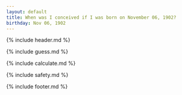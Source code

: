```yaml
---
layout: default
title: When was I conceived if I was born on November 06, 1902?
birthday: Nov 06, 1902
---
```


{% include header.md %}

{% include guess.md %}

{% include calculate.md %}

{% include safety.md %}

{% include footer.md %}



